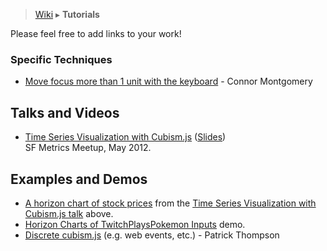 > [Wiki](Home) ▸ <b>Tutorials</b>

Please feel free to add links to your work!

### Specific Techniques

* [Move focus more than 1 unit with the keyboard](http://cnnr.roon.io/move-more-than-1-unit-with-cubism-js) - Connor Montgomery

## Talks and Videos

* <span id="intro-talk"></span>[Time Series Visualization with Cubism.js](https://www.youtube.com/watch?v=QHpfzvjD8pk) ([Slides](http://bost.ocks.org/mike/cubism/intro/)) <br>SF Metrics Meetup, May 2012.

## Examples and Demos

* [A horizon chart of stock prices](http://bost.ocks.org/mike/cubism/intro/demo-stocks.html) from the [Time Series Visualization with Cubism.js talk](#intro-talk) above.
* [Horizon Charts of TwitchPlaysPokemon Inputs](http://tppstats.herokuapp.com/) demo.
* [Discrete cubism.js](http://bl.ocks.org/patrickthompson/4d508eb3b8feac90762e/) (e.g. web events, etc.) - Patrick Thompson